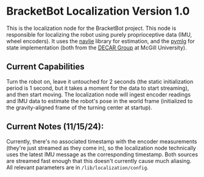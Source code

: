 # BracketBot Localization Version 1.0

This is the localization node for the BracketBot project. This node is responsible for localizing the robot using purely proprioceptive data (IMU, wheel encoders). It uses the [navlie](https://github.com/decargroup/navlie) library for estimation, and the [pymlg](https://github.com/decargroup/pymlg) for state implementation (both from the [DECAR Group](https://github.com/decargroup) at McGill University).

## Current Capabilities
Turn the robot on, leave it untouched for 2 seconds (the static initialization period is 1 second, but it takes a moment for the data to start streaming), and then start moving. The localization node will ingest encoder readings and IMU data to estimate the robot's pose in the world frame (initialized to the gravity-aligned frame of the turning center at startup).

## Current Notes (11/15/24):
Currently, there's no associated timestamp with the encoder measurements (they're just streamed as they come in), so the localization node technically uses the latest IMU message as the corresponding timestamp. Both sources are streamed fast enough that this doesn't currently cause much aliasing. All relevant parameters are in ``/lib/localization/config``.
